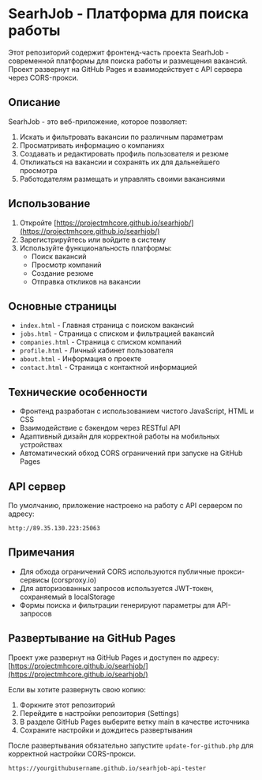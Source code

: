 # SearhJob - Платформа для поиска работы

Этот репозиторий содержит фронтенд-часть проекта SearhJob - современной платформы для поиска работы и размещения вакансий. Проект развернут на GitHub Pages и взаимодействует с API сервера через CORS-прокси.

## Описание

SearhJob - это веб-приложение, которое позволяет:

1. Искать и фильтровать вакансии по различным параметрам
2. Просматривать информацию о компаниях
3. Создавать и редактировать профиль пользователя и резюме
4. Откликаться на вакансии и сохранять их для дальнейшего просмотра
5. Работодателям размещать и управлять своими вакансиями
## Использование

1. Откройте [https://projectmhcore.github.io/searhjob/](https://projectmhcore.github.io/searhjob/)
2. Зарегистрируйтесь или войдите в систему
3. Используйте функциональность платформы:
   - Поиск вакансий
   - Просмотр компаний
   - Создание резюме
   - Отправка откликов на вакансии

## Основные страницы

- `index.html` - Главная страница с поиском вакансий
- `jobs.html` - Страница с списком и фильтрацией вакансий
- `companies.html` - Страница с списком компаний
- `profile.html` - Личный кабинет пользователя
- `about.html` - Информация о проекте
- `contact.html` - Страница с контактной информацией

## Технические особенности

- Фронтенд разработан с использованием чистого JavaScript, HTML и CSS
- Взаимодействие с бэкендом через RESTful API
- Адаптивный дизайн для корректной работы на мобильных устройствах
- Автоматический обход CORS ограничений при запуске на GitHub Pages

## API сервер

По умолчанию, приложение настроено на работу с API сервером по адресу:
```
http://89.35.130.223:25063
```

## Примечания

- Для обхода ограничений CORS используются публичные прокси-сервисы (corsproxy.io)
- Для авторизованных запросов используется JWT-токен, сохраняемый в localStorage
- Формы поиска и фильтрации генерируют параметры для API-запросов

## Развертывание на GitHub Pages

Проект уже развернут на GitHub Pages и доступен по адресу:
[https://projectmhcore.github.io/searhjob/](https://projectmhcore.github.io/searhjob/)

Если вы хотите развернуть свою копию:

1. Форкните этот репозиторий
2. Перейдите в настройки репозитория (Settings)
3. В разделе GitHub Pages выберите ветку main в качестве источника
4. Сохраните настройки и дождитесь развертывания

После развертывания обязательно запустите `update-for-github.php` для корректной настройки CORS-прокси.
```
https://yourgithubusername.github.io/searhjob-api-tester
```
